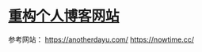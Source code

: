 # [重构个人博客网站](https://github.com/Smileye-v/gitblog/issues/6)

参考网站：
https://anotherdayu.com/
https://nowtime.cc/